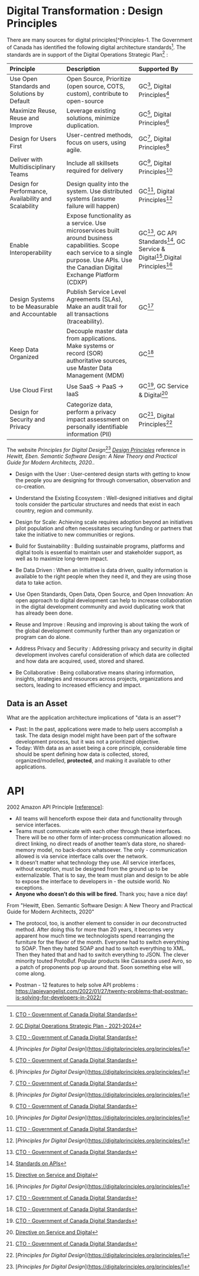 

# Digital Transformation : Design Principles

There are many sources for digital principles[^Principles-1.  The Government of Canada has identified the following digital architecture standards[^Principles-2].  The standards are in support of the Digital Operations Strategic Plan[^Principles-DOSP] :


| Principle                                            | Description                                                                                                                                                                                      | Supported By                                                                                                                  |
| :--------------------------------------------------- | :----------------------------------------------------------------------------------------------------------------------------------------------------------------------------------------------- | :---------------------------------------------------------------------------------------------------------------------------- |
| Use Open Standards and Solutions by Default          | Open Source, Prioritize (open source, COTS, custom), contribute to open-source                                                                                                                   | GC[^Principles-2], Digital Principles[^Principles-1]                                                                          |
| Maximize Reuse, Reuse and Improve                    | Leverage existing solutions, minimize duplication.                                                                                                                                               | GC[^Principles-2], Digital Principles[^Principles-1]                                                                          |
| Design for Users First                               | User-centred methods, focus on users, using agile.                                                                                                                                               | GC[^Principles-2], Digital Principles[^Principles-1]                                                                          |
| Deliver with Multidisciplinary Teams                 | Include all skillsets required for delivery                                                                                                                                                      | GC[^Principles-2], Digital Principles[^Principles-1]                                                                          |
| Design for Performance, Availability and Scalability | Design quality into the system.  Use distributed systems (assume failure will happen)                                                                                                            | GC[^Principles-2], Digital Principles[^Principles-1]                                                                          |
| Enable Interoperability                              | Expose functionality as a service.  Use microservices built around business capabilities.  Scope each service to a single purpose.  Use APIs.  Use the Canadian Digital Exchange Platform (CDXP) | GC[^Principles-2], GC API Standards[^Principles-API], GC Service & Digital[^Principles-DSP],Digital Principles[^Principles-1] |
| Design Systems to be Measurable and Accountable      | Publish Service Level Agreements (SLAs), Make an audit trail for all transactions (traceability).                                                                                                | GC[^Principles-2]                                                                                                             |
| Keep Data Organized                                  | Decouple master data from applications.  Make systems or record (SOR) authoritative sources, use Master Data Management (MDM)                                                                    | GC[^Principles-2]                                                                                                             |
| Use Cloud First                                      | Use SaaS -> PaaS -> IaaS                                                                                                                                                                         | GC[^Principles-2], GC Service & Digital[^Principles-DSP]                                                                      |
Design for Security and Privacy|	Categorize data, perform a privacy impact assessment on personally identifiable information (PII)|GC[^Principles-2], Digital Principles[^Principles-1]|



The website *Principles for Digital Design*[^Principles-1] [*Design Principles*](https://digitalprinciples.org/principles/) reference in *Hewitt, Eben. Semantic Software Design: A New Theory and Practical Guide for Modern Architects, 2020.*.

- Design with the User : User-centered design starts with getting to know the people you are designing for through conversation, observation and co-creation.

- Understand the Existing Ecosystem : Well-designed initiatives and digital tools consider the particular structures and needs that exist in each country, region and community.

- Design for Scale: Achieving scale requires adoption beyond an initiatives pilot population and often necessitates securing funding or partners that take the initiative to new communities or regions.

- Build for Sustainability : Building sustainable programs, platforms and digital tools is essential to maintain user and stakeholder support, as well as to maximize long-term impact.

- Be Data Driven : When an initiative is data driven, quality information is available to the right people when they need it, and they are using those data to take action.

- Use Open Standards, Open Data, Open Source, and Open Innovation: An open approach to digital development can help to increase collaboration in the digital development community and avoid duplicating work that has already been done.

- Reuse and Improve : Reusing and improving is about taking the work of the global development community further than any organization or program can do alone.

- Address Privacy and Security : Addressing privacy and security in digital development involves careful consideration of which data are collected and how data are acquired, used, stored and shared.

- Be Collaborative : Being collaborative means sharing information, insights, strategies and resources across projects, organizations and sectors, leading to increased efficiency and impact.


## Data is an Asset
What are the application architecture implications of "data is an asset"?
- Past: In the past, applications were made to help users accomplish a task.  The data design model might have been part of the software development process, but it was not a prioritized objective.   
- Today: With data as an asset being a core principle, considerable time should be spent defining how data is collected, stored, organized/modelled, __protected__, and making it available to other applications.


# API
2002 Amazon API Principle [[reference](https://apievangelist.com/2012/01/12/the-secret-to-amazons-success-internal-apis/)]:
- All teams will henceforth expose their data and functionality through service interfaces.
- Teams must communicate with each other through these interfaces.
There will be no other form of inter-process communication allowed: no direct linking, no direct reads of another team’s data store, no shared-memory model, no back-doors whatsoever. The only - communication allowed is via service interface calls over the network.
- It doesn’t matter what technology they use.
All service interfaces, without exception, must be designed from the ground up to be externalizable. That is to say, the team must plan and design to be able to expose the interface to developers in - the outside world. No exceptions.
- __Anyone who doesn’t do this will be fired.__  Thank you; have a nice day!

From "Hewitt, Eben. Semantic Software Design: A New Theory and Practical Guide for Modern Architects, 2020"
- The protocol, too, is another element to consider in our deconstructed method. After doing this for more than 20 years, it becomes very apparent how much time we technologists spend rearranging the furniture for the flavor of the month. Everyone had to switch everything to SOAP. Then they hated SOAP and had to switch everything to XML. Then they hated that and had to switch everything to JSON. The clever minority touted ProtoBuf. Popular products like Cassandra used Avro, so a patch of proponents pop up around that. Soon something else will come along.


- Postman - 12 features to help solve API problems : https://apievangelist.com/2022/01/27/twenty-problems-that-postman-is-solving-for-developers-in-2022/




[^Principles-1]: [*Principles for Digital Design*](https://digitalprinciples.org/principles/]

[^Principles-2]: [CTO - Government of Canada Digital Standards](https://www.canada.ca/en/government/system/digital-government/government-canada-digital-standards.html) 

[^Principles-DOSP]: [GC Digital Operations Strategic Plan - 2021-2024](https://www.canada.ca/en/government/system/digital-government/government-canada-digital-operations-strategic-plans/digital-operations-strategic-plan-2021-2024.html)

[^Principles-DSP]: [Directive on Service and Digital](https://www.tbs-sct.canada.ca/pol/doc-eng.aspx?id=32601)

[^Principles-API]: [Standards on APIs](https://www.canada.ca/en/government/system/digital-government/modern-emerging-technologies/government-canada-standards-apis.html)

[^Principles-TOGAF]: [*TOGAF Architecture Principles*](https://pubs.opengroup.org/architecture/togaf8-doc/arch/chap29.html)

[^Principles-XXXX]: [Hewitt, Eben. Semantic Software Design: A New Theory and Practical Guide for Modern Architects, 2020.](www.worldcat.org/isbn/978-1-4920-4594-6)
